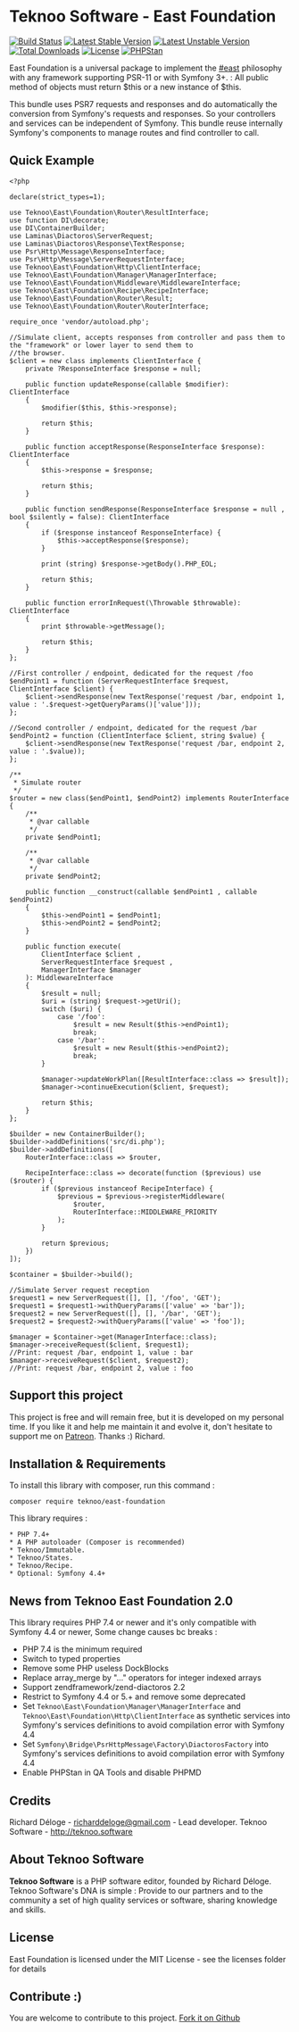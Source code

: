 Teknoo Software - East Foundation
=================================

[![Build Status](https://travis-ci.com/TeknooSoftware/east-foundation.svg?branch=master)](https://travis-ci.com/TeknooSoftware/east-foundation)
[![Latest Stable Version](https://poser.pugx.org/teknoo/east-foundation/v/stable)](https://packagist.org/packages/teknoo/east-foundation)
[![Latest Unstable Version](https://poser.pugx.org/teknoo/east-foundation/v/unstable)](https://packagist.org/packages/teknoo/east-foundation)
[![Total Downloads](https://poser.pugx.org/teknoo/east-foundation/downloads)](https://packagist.org/packages/teknoo/east-foundation)
[![License](https://poser.pugx.org/teknoo/east-foundation/license)](https://packagist.org/packages/teknoo/east-foundation)
[![PHPStan](https://img.shields.io/badge/PHPStan-enabled-brightgreen.svg?style=flat)](https://github.com/phpstan/phpstan)

East Foundation is a universal package to implement the [#east](http://blog.est.voyage/phpTour2015/) philosophy with 
any framework supporting PSR-11 or with Symfony 3+. :
All public method of objects must return $this or a new instance of $this.

This bundle uses PSR7 requests and responses and do automatically the conversion from Symfony's requests and responses.
So your controllers and services can be independent of Symfony. This bundle reuse internally Symfony's components
to manage routes and find controller to call.

Quick Example
-------------

    <?php

    declare(strict_types=1);
    
    use Teknoo\East\Foundation\Router\ResultInterface;
    use function DI\decorate;
    use DI\ContainerBuilder;
    use Laminas\Diactoros\ServerRequest;
    use Laminas\Diactoros\Response\TextResponse;
    use Psr\Http\Message\ResponseInterface;
    use Psr\Http\Message\ServerRequestInterface;
    use Teknoo\East\Foundation\Http\ClientInterface;
    use Teknoo\East\Foundation\Manager\ManagerInterface;
    use Teknoo\East\Foundation\Middleware\MiddlewareInterface;
    use Teknoo\East\Foundation\Recipe\RecipeInterface;
    use Teknoo\East\Foundation\Router\Result;
    use Teknoo\East\Foundation\Router\RouterInterface;
    
    require_once 'vendor/autoload.php';
    
    //Simulate client, accepts responses from controller and pass them to the "framework" or lower layer to send them to
    //the browser.
    $client = new class implements ClientInterface {
        private ?ResponseInterface $response = null;
    
        public function updateResponse(callable $modifier): ClientInterface
        {
            $modifier($this, $this->response);
    
            return $this;
        }
    
        public function acceptResponse(ResponseInterface $response): ClientInterface
        {
            $this->response = $response;
    
            return $this;
        }
    
        public function sendResponse(ResponseInterface $response = null , bool $silently = false): ClientInterface
        {
            if ($response instanceof ResponseInterface) {
                $this->acceptResponse($response);
            }
    
            print (string) $response->getBody().PHP_EOL;
    
            return $this;
        }
    
        public function errorInRequest(\Throwable $throwable): ClientInterface
        {
            print $throwable->getMessage();
    
            return $this;
        }
    };
    
    //First controller / endpoint, dedicated for the request /foo
    $endPoint1 = function (ServerRequestInterface $request, ClientInterface $client) {
        $client->sendResponse(new TextResponse('request /bar, endpoint 1, value : '.$request->getQueryParams()['value']));
    };
    
    //Second controller / endpoint, dedicated for the request /bar
    $endPoint2 = function (ClientInterface $client, string $value) {
        $client->sendResponse(new TextResponse('request /bar, endpoint 2, value : '.$value));
    };
    
    /**
     * Simulate router
     */
    $router = new class($endPoint1, $endPoint2) implements RouterInterface {
        /**
         * @var callable
         */
        private $endPoint1;
    
        /**
         * @var callable
         */
        private $endPoint2;
    
        public function __construct(callable $endPoint1 , callable $endPoint2)
        {
            $this->endPoint1 = $endPoint1;
            $this->endPoint2 = $endPoint2;
        }
    
        public function execute(
            ClientInterface $client ,
            ServerRequestInterface $request ,
            ManagerInterface $manager
        ): MiddlewareInterface
        {
            $result = null;
            $uri = (string) $request->getUri();
            switch ($uri) {
                case '/foo':
                    $result = new Result($this->endPoint1);
                    break;
                case '/bar':
                    $result = new Result($this->endPoint2);
                    break;
            }
    
            $manager->updateWorkPlan([ResultInterface::class => $result]);
            $manager->continueExecution($client, $request);
    
            return $this;
        }
    };
    
    $builder = new ContainerBuilder();
    $builder->addDefinitions('src/di.php');
    $builder->addDefinitions([
        RouterInterface::class => $router,
    
        RecipeInterface::class => decorate(function ($previous) use ($router) {
            if ($previous instanceof RecipeInterface) {
                $previous = $previous->registerMiddleware(
                    $router,
                    RouterInterface::MIDDLEWARE_PRIORITY
                );
            }
    
            return $previous;
        })
    ]);
    
    $container = $builder->build();
    
    //Simulate Server request reception
    $request1 = new ServerRequest([], [], '/foo', 'GET');
    $request1 = $request1->withQueryParams(['value' => 'bar']);
    $request2 = new ServerRequest([], [], '/bar', 'GET');
    $request2 = $request2->withQueryParams(['value' => 'foo']);
    
    $manager = $container->get(ManagerInterface::class);
    $manager->receiveRequest($client, $request1);
    //Print: request /bar, endpoint 1, value : bar
    $manager->receiveRequest($client, $request2);
    //Print: request /bar, endpoint 2, value : foo

Support this project
---------------------

This project is free and will remain free, but it is developed on my personal time. 
If you like it and help me maintain it and evolve it, don't hesitate to support me on [Patreon](https://patreon.com/teknoo_software).
Thanks :) Richard. 

Installation & Requirements
---------------------------
To install this library with composer, run this command :

    composer require teknoo/east-foundation

This library requires :

    * PHP 7.4+
    * A PHP autoloader (Composer is recommended)
    * Teknoo/Immutable.
    * Teknoo/States.
    * Teknoo/Recipe.
    * Optional: Symfony 4.4+

News from Teknoo East Foundation 2.0
----------------------------

This library requires PHP 7.4 or newer and it's only compatible with Symfony 4.4 or newer, Some change causes bc breaks :

- PHP 7.4 is the minimum required
- Switch to typed properties
- Remove some PHP useless DockBlocks
- Replace array_merge by "..." operators for integer indexed arrays
- Support zendframework/zend-diactoros 2.2
- Restrict to Symfony 4.4 or 5.+ and remove some deprecated
- Set `Teknoo\East\Foundation\Manager\ManagerInterface` and `Teknoo\East\Foundation\Http\ClientInterface` as synthetic
services into Symfony's services definitions to avoid compilation error with Symfony 4.4
- Set `Symfony\Bridge\PsrHttpMessage\Factory\DiactorosFactory` into Symfony's services definitions 
to avoid compilation error with Symfony 4.4
- Enable PHPStan in QA Tools and disable PHPMD


Credits
-------
Richard Déloge - <richarddeloge@gmail.com> - Lead developer.
Teknoo Software - <http://teknoo.software>

About Teknoo Software
---------------------
**Teknoo Software** is a PHP software editor, founded by Richard Déloge. 
Teknoo Software's DNA is simple : Provide to our partners and to the community a set of high quality services or software,
 sharing knowledge and skills.

License
-------
East Foundation is licensed under the MIT License - see the licenses folder for details

Contribute :)
-------------

You are welcome to contribute to this project. [Fork it on Github](CONTRIBUTING.md)
